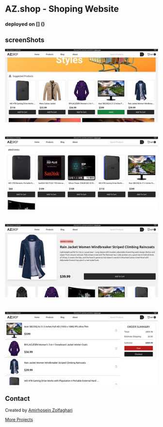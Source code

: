 # AZ.shop - Shoping Website

### deployed on [] ()

## screenShots

![shop table Screenshot](/scrrenShots/Screenshot4.jpg)

<br />

![shop table Screenshot](/scrrenShots/Screenshot.jpg)

<br />

![shop table Screenshot](/scrrenShots/Screenshot3.jpg)

<br />

![shop table Screenshot](/scrrenShots/Screenshot2.jpg)

## Contact
Created by [Amirhosein Zolfaghari](https://github.com/amirhosein06)

[More Projects](https://github.com/amirhosein06?tab=repositories)